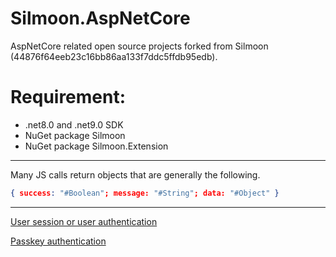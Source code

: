 # Silmoon.AspNetCore

AspNetCore related open source projects forked from Silmoon (44876f64eeb23c16bb86aa133f7ddc5ffdb95edb).

# Requirement:

* .net8.0 and .net9.0 SDK
* NuGet package Silmoon
* NuGet package Silmoon.Extension

---
Many JS calls return objects that are generally the following.

```json
{ success: "#Boolean"; message: "#String"; data: "#Object" }
```
---


[User session or user authentication](README/UserAuthentication.md)

[Passkey authentication](README/Passkey.md)